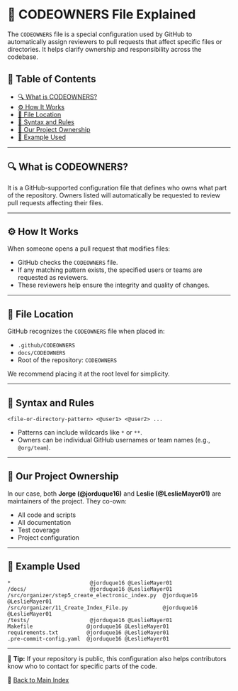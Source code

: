 # 👥 CODEOWNERS File Explained

The `CODEOWNERS` file is a special configuration used by GitHub to automatically
assign reviewers to pull requests that affect specific files or directories.
It helps clarify ownership and responsibility across the codebase.

## 📑 Table of Contents

- [🔍 What is CODEOWNERS?](#-what-is-codeowners)
- [⚙️ How It Works](#️-how-it-works)
- [📁 File Location](#-file-location)
- [🧩 Syntax and Rules](#-syntax-and-rules)
- [👥 Our Project Ownership](#-our-project-ownership)
- [📄 Example Used](#-example-used)

---

## 🔍 What is CODEOWNERS?

It is a GitHub-supported configuration file that defines who owns what
part of the repository. Owners listed will automatically be requested
to review pull requests affecting their files.

---

## ⚙️ How It Works

When someone opens a pull request that modifies files:

- GitHub checks the `CODEOWNERS` file.
- If any matching pattern exists, the specified users or teams are requested
as reviewers.
- These reviewers help ensure the integrity and quality of changes.

---

## 📁 File Location

GitHub recognizes the `CODEOWNERS` file when placed in:

- `.github/CODEOWNERS`
- `docs/CODEOWNERS`
- Root of the repository: `CODEOWNERS`

We recommend placing it at the root level for simplicity.

---

## 🧩 Syntax and Rules

```plaintext
<file-or-directory-pattern> <@user1> <@user2> ...
```

- Patterns can include wildcards like `*` or `**`.
- Owners can be individual GitHub usernames or team names (e.g., `@org/team`).

---

## 👥 Our Project Ownership

In our case, both **Jorge (@jorduque16)** and **Leslie (@LeslieMayer01)**
are maintainers of the project. They co-own:

- All code and scripts
- All documentation
- Test coverage
- Project configuration

---

## 📄 Example Used

```plaintext
*                         @jorduque16 @LeslieMayer01
/docs/                    @jorduque16 @LeslieMayer01
/src/organizer/step5_create_electronic_index.py  @jorduque16 @LeslieMayer01
/src/organizer/11_Create_Index_File.py           @jorduque16 @LeslieMayer01
/tests/                   @jorduque16 @LeslieMayer01
Makefile                 @jorduque16 @LeslieMayer01
requirements.txt         @jorduque16 @LeslieMayer01
.pre-commit-config.yaml  @jorduque16 @LeslieMayer01
```

---

📌 **Tip:** If your repository is public, this configuration also helps
contributors know who to contact for specific parts of the code.

🔗 [Back to Main Index](index.md)
